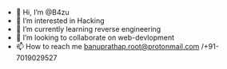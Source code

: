 - 👋 Hi, I’m @B4zu
- 👀 I’m interested in Hacking
- 🌱 I’m currently learning reverse engineering
- 💞️ I’m looking to collaborate on web-devlopment
- 📫 How to reach me banuprathap.root@protonmail.com /+91-7019029527


